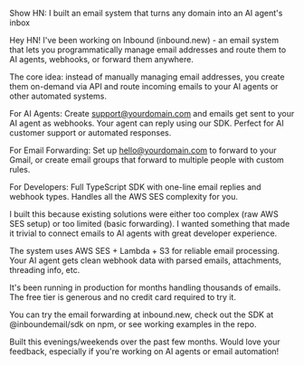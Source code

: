 Show HN: I built an email system that turns any domain into an AI agent's inbox

Hey HN! I've been working on Inbound (inbound.new) - an email system that lets you programmatically manage email addresses and route them to AI agents, webhooks, or forward them anywhere.

The core idea: instead of manually managing email addresses, you create them on-demand via API and route incoming emails to your AI agents or other automated systems.

For AI Agents: Create support@yourdomain.com and emails get sent to your AI agent as webhooks. Your agent can reply using our SDK. Perfect for AI customer support or automated responses.

For Email Forwarding: Set up hello@yourdomain.com to forward to your Gmail, or create email groups that forward to multiple people with custom rules.

For Developers: Full TypeScript SDK with one-line email replies and webhook types. Handles all the AWS SES complexity for you.

I built this because existing solutions were either too complex (raw AWS SES setup) or too limited (basic forwarding). I wanted something that made it trivial to connect emails to AI agents with great developer experience.

The system uses AWS SES + Lambda + S3 for reliable email processing. Your AI agent gets clean webhook data with parsed emails, attachments, threading info, etc.

It's been running in production for months handling thousands of emails. The free tier is generous and no credit card required to try it.

You can try the email forwarding at inbound.new, check out the SDK at @inboundemail/sdk on npm, or see working examples in the repo.

Built this evenings/weekends over the past few months. Would love your feedback, especially if you're working on AI agents or email automation! 